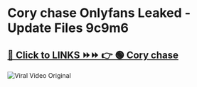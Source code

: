 
 # Cory chase Onlyfans Leaked - Update Files 9c9m6

## <h2><a href="https://clipsfans.com/Cory_chase&ref=git">🔗 Click to LINKS ⏩⏩ 👉 🟢 Cory chase </a></h2>

<a href="https://clipsfans.com/Cory_chase&ref=git" rel="nofollow" data-target="animated-image.originalLink"><img src="https://i.ibb.co.com/xMMVF88/686577567.gif" alt="Viral Video Original" style="max-width: 100%; display: inline-block;" data-target="animated-image.originalImage"></a>

